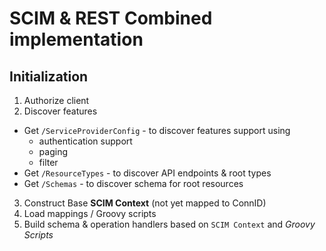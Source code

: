 
# SCIM & REST Combined implementation

## Initialization

1. Authorize client
2. Discover features
  - Get `/ServiceProviderConfig` - to discover features support using
    - authentication support
    - paging
    - filter
  - Get `/ResourceTypes` - to discover API endpoints & root types
  - Get `/Schemas` - to discover schema for root resources
3. Construct Base **SCIM Context** (not yet mapped to ConnID)
4. Load mappings / Groovy scripts
5. Build schema & operation handlers based on `SCIM Context` and *Groovy Scripts*

